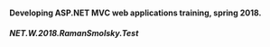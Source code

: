 #### Developing ASP.NET MVC web applications training, spring 2018.

##### NET.W.2018.RamanSmolsky.Test
